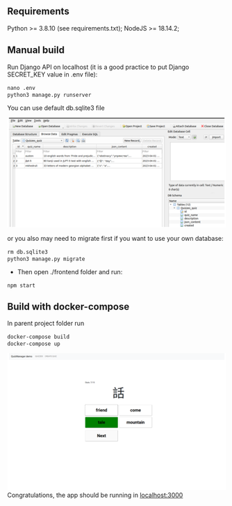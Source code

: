 ## Requirements
Python >= 3.8.10 (see requirements.txt);
NodeJS >= 18.14.2;

## Manual build
Run Django API on localhost (it is a good practice to put Django SECRET_KEY value in .env file):
```
nano .env
python3 manage.py runserver
```
You can use default db.sqlite3 file

![image](../screenshots/db_view.png)

or you also may need to migrate first if you want to use your own database:
```
rm db.sqlite3
python3 manage.py migrate
```
- Then open ./frontend folder and run:
```
npm start
```

## Build with docker-compose
In parent project folder run
```
docker-compose build
docker-compose up
```
![image](../screenshots/jlpt-5.png)
Congratulations, the app should be running in [localhost:3000](http://localhost:3000)
